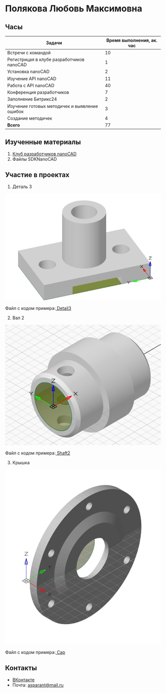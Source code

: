 # Полякова Любовь Максимовна 

## Часы

|Задачи|Время выполнения, ак. час|
|----------------|----------------|
|Встречи с командой | 10|
|Регистрицая в клубе разработчиков nanoCAD | 1|
|Установка nanoCAD | 2|
|Изучение API nanoCAD | 11|
|Работа с API nanoCAD | 40|
|Конференция разработчиков | 7|
|Заполнение Битрикс24 | 2 |
|Изучение готовых методичек и выявление ошибок | 3|
|Создание методичек | 4|
|**Всего** | 77|


## Изученные материалы
1. [Клуб разработчиков nanoCAD](https://developer.nanocad.ru/main.html)
2. Файлы SDKNanoCAD


## Участие в проектах
1. Деталь 3

![](Img_Polyakova/%D0%9F%D0%BE%D0%BB%D1%8F%D0%BA%D0%BE%D0%B2%D0%B0.jpg)

Файл с кодом примера:[ Detail3](https://github.com/NanoCAD-Mospolytech/NanoCAD-IngeneringSoft/tree/main/%D0%9C%D0%B0%D1%82%D0%B5%D1%80%D0%B8%D0%B0%D0%BB%D1%8B/Detail3)

2. Вал 2

![](Img_Polyakova/%D0%9F%D0%BE%D0%BB%D1%8F%D0%BA%D0%BE%D0%B2%D0%B02.jpg)

Файл с кодом примера:[ Shaft2](https://github.com/NanoCAD-Mospolytech/NanoCAD-IngeneringSoft/tree/main/%D0%9C%D0%B0%D1%82%D0%B5%D1%80%D0%B8%D0%B0%D0%BB%D1%8B/Shaft2)

3. Крышка

![](Img_Polyakova/%D0%9F%D0%BE%D0%BB%D1%8F%D0%BA%D0%BE%D0%B2%D0%B0-Cap.jpg)

Файл с кодом примера:[ Cap](https://github.com/NanoCAD-Mospolytech/NanoCAD-IngeneringSoft/tree/main/%D0%9C%D0%B0%D1%82%D0%B5%D1%80%D0%B8%D0%B0%D0%BB%D1%8B/Cap)

## Контакты
- [ВКонтакте](https://vk.com/id452576015)
- Почта: asparant@mail.ru
